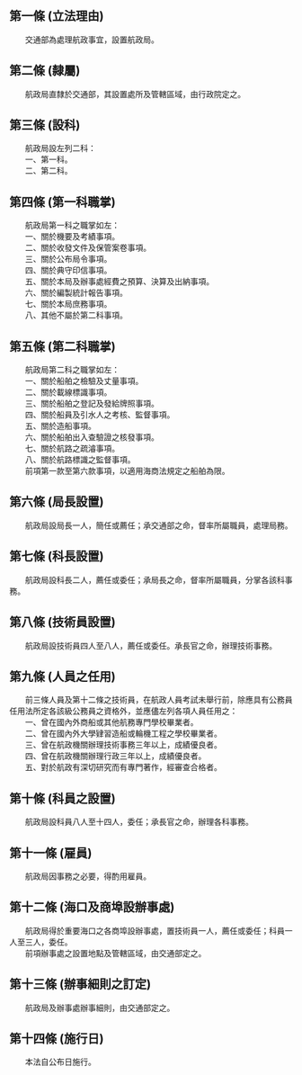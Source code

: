 第一條 (立法理由)
-----------------
　　交通部為處理航政事宜，設置航政局。  


第二條 (隸屬)
-------------
　　航政局直隸於交通部，其設置處所及管轄區域，由行政院定之。  


第三條 (設科)
-------------
　　航政局設左列二科：  
　　一、第一科。  
　　二、第二科。  


第四條 (第一科職掌)
-------------------
　　航政局第一科之職掌如左：  
　　一、關於機要及考績事項。  
　　二、關於收發文件及保管案卷事項。  
　　三、關於公布局令事項。  
　　四、關於典守印信事項。  
　　五、關於本局及辦事處經費之預算、決算及出納事項。  
　　六、關於編製統計報告事項。  
　　七、關於本局庶務事項。  
　　八、其他不屬於第二科事項。  


第五條 (第二科職掌)
-------------------
　　航政局第二科之職掌如左：  
　　一、關於船舶之檢驗及丈量事項。  
　　二、關於載線標識事項。  
　　三、關於船舶之登記及發給牌照事項。  
　　四、關於船員及引水人之考核、監督事項。  
　　五、關於造船事項。  
　　六、關於船舶出入查驗證之核發事項。  
　　七、關於航路之疏濬事項。  
　　八、關於航路標識之監督事項。  
　　前項第一款至第六款事項，以適用海商法規定之船舶為限。  


第六條 (局長設置)
-----------------
　　航政局設局長一人，簡任或薦任；承交通部之命，督率所屬職員，處理局務。  


第七條 (科長設置)
-----------------
　　航政局設科長二人，薦任或委任；承局長之命，督率所屬職員，分掌各該科事務。  


第八條 (技術員設置)
-------------------
　　航政局設技術員四人至八人，薦任或委任。承長官之命，辦理技術事務。  


第九條 (人員之任用)
-------------------
　　前三條人員及第十二條之技術員，在航政人員考試未舉行前，除應具有公務員任用法所定各該級公務員之資格外，並應儘左列各項人員任用之：  
　　一、曾在國內外商船或其他航務專門學校畢業者。  
　　二、曾在國內外大學肄習造船或輪機工程之學校畢業者。  
　　三、曾在航政機關辦理技術事務三年以上，成績優良者。  
　　四、曾在航政機關辦理行政三年以上，成績優良者。  
　　五、對於航政有深切研究而有專門著作，經審查合格者。  


第十條 (科員之設置)
-------------------
　　航政局設科員八人至十四人，委任；承長官之命，辦理各科事務。  


第十一條 (雇員)
---------------
　　航政局因事務之必要，得酌用雇員。  


第十二條 (海口及商埠設辦事處)
-----------------------------
　　航政局得於重要海口之各商埠設辦事處，置技術員一人，薦任或委任；科員一人至三人，委任。  
　　前項辦事處之設置地點及管轄區域，由交通部定之。  


第十三條 (辦事細則之訂定)
-------------------------
　　航政局及辦事處辦事細則，由交通部定之。  


第十四條 (施行日)
-----------------
　　本法自公布日施行。